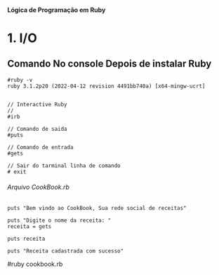 #### Lógica de Programação em Ruby

# 1. I/O

## Comando No console Depois de instalar Ruby

```
#ruby -v
ruby 3.1.2p20 (2022-04-12 revision 4491bb740a) [x64-mingw-ucrt]


// Interactive Ruby
// 
#irb

// Comando de saida
#puts

// Comando de entrada
#gets

// Sair do tarminal linha de comando
# exit

```

###### Arquivo CookBook.rb
```
puts "Bem vindo ao CookBook, Sua rede social de receitas"

puts "Digite o nome da receita: "
receita = gets

puts receita

puts "Receita cadastrada com sucesso"

```
#ruby cookbook.rb


